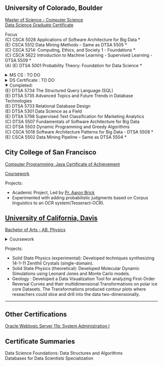 
## University of Colorado, Boulder
[Master of Science - Computer Science](https://www.colorado.edu/cs/academics/online-programs/mscs-coursera) <br/>
[Data Science Graduate Certificate](https://www.colorado.edu/program/data-science/Data%20Science%20MasterTrack%20Certificate#curriculum-211) <br/>

Focus <br/>
(C) CSCA 5028 Applications of Software Architecture for Big Data * <br/>
(E) CSCA 5512 Data Mining Methods – Same as DTSA 5505 * <br/> 
(C) CSCA 5214: Computing, Ethics, and Society 1 - Foundations * <br/>
(C) CSCA 5622 Introduction to Machine Learning - Supervised Learning - DTSA 5509 * <br/>
(A) (E) DTSA 5001 Probability Theory: Foundation for Data Science * <br/>

<details>
  <summary> MS CS : TO DO</summary>
(C) CSCA 5424 Approximation Algorithms and Linear Programming (FALL2-2024) <br/>
(C) CSCA 5454 Advanced Data Structures, RSA and Quantum Algorithms (FALL2-2024) <br/>
---<br/>
(C) CSCA 1000 Network Systems (1) (FALL1-2024) <br/>
(C) CSCA 1001 Network Systems (2) (FALL1-2024) <br/>
(C) CSCA 1002 Network Systems (3) (FALL1-2024) <br/>
---<br/>
(C) CSCA 5224: Computing, Ethics, and Society 2 - Algorithmic Bias and Professional Ethics (SPRING1-2024)<br/>
(C) CSCA 5234: Computing, Ethics, and Society 3 - Applications (SPRING2-2024) <br/>
---<br/>
(E) Big Data Challenges and NoSQL Solutions 1 <br/>
(E) Big Data Challenges and NoSQL Solutions 2 <br/>
(E) Big Data Challenges and NoSQL Solutions 3 <br/>
---<br/>
CSCA 5312: Basic Robotic Behaviors and Odometry <br/>
CSCA 5332: Robotic Mapping and Trajectory Generation <br/>
CSCA 5342: Robotic Path Planning and Task Execution  <br/>
<br/>
--- CS/DS Cross Courses : TO DO <br/>
(E) CSCA 5522 Data Mining Project – Same as DTSA 5506 (SPRING1-2023) <br/> 
  ---<br/>
(C) CSCA 5632 Unsupervised Algorithms in Machine Learning <br/>
(C) CSCA 5642 Introduction to Deep Learning <br/>
</details>


<details>
  <summary> DS Certificate : TO DO</summary>
(A) (E) DTSA 5002 Statistical Inference for Estimation in Data Science  <br/>
(A) (E) DTSA 5003 Statistical Inference and Hypothesis Testing in Data Science <br/>
---<br/>
(A) (E) DTSA 5011 Modern Regression Analysis in R <br/>
(A) (E) DTSA 5012 ANOVA and Experimental Design <br/>
(A) (E) DTSA 5013 Generalized Linear Models and Nonparametric Regression  <br/>

</details>

<details open>
  <summary>Completed: </summary>
(E) DTSA 5734 The Structured Query Language (SQL)<br/>
(E) DTSA 5735 Advanced Topics and Future Trends in Database Technologies<br/>
(E) DTSA 5733 Relational Database Design<br/>
(E) DTSA 5301 Data Science as a Field<br/>
(E) DTSA 5798 Supervised Text Classification for Marketing Analytics<br/>
(C) DTSA 5507 Fundamentals of Software Architecture for Big Data <br/>
(C) DTSA 5503 Dynamic Programming and Greedy Algorithms <br/>
(C) CSCA 5018 Software Architecture Patterns for Big Data - DTSA 5508 * <br/>
(E) CSCA 5502 Data Mining Pipeline – Same as DTSA 5504 * <br/> 
</details>
  
## City College of San Francisco
[Computer Programming: Java Certificate of Achievement](/images/cert_two.png)

[Coursework](https://ccsf.curricunet.com/Report/Program/GetReport/893?reportId=29)

Projects:
- Academic Project, Led by [Pr. Aaron Brick](https://github.com/aaronbrick)<br/>
- Experimented with adding probabilistic judgments based on Corpus linguistics to an OCR system(Tesseract-OCR).

## [University of California, Davis](https://physics.ucdavis.edu/)
[Bachelor of Arts - AB, Physics](/images/cert_one.png)

<details>
  <summary>Coursework</summary>
  - Mathematical Methods for Physics<br/>
  - Advanced Physics Laboratory<br/>
  - Classical Mechanics<br/>
  - Electrodynamics <br/>
  - Statistical Mechanics<br/>
  - Quantum Mechanics<br/>
  - Atomic Physics<br/>
  - Nuclear Physics<br/>
  - Astrophysics<br/>
</details>


Projects: 
- Solid State Physics (experimental): Developed techniques synthesizing 14-1-11 Zenithil Crystals (single-domain).
- Solid State Physics (theoretical):  Developed Molecular Dynamic Simulations using Leonard Jones and Monte Carlo models.
- Geology : Developed a Data Visualization Tool for analyzing First-Order Reversal Curves and their multidimensional Transformations on polar ice core Datasets. The Transformations produced contour plots where reseachers could slice and drill into the data two-dimensionally.

---

## Other Certifications
[Oracle Weblogic Server 11g: System Administration I](https://education.oracle.com/oracle-weblogic-server-12c-administration-i/pexam_1Z0-133)

## Certificate Summaries

Data Science Foundations: Data Structures and Algorithms <br/>
Databases for Data Scientists Specialization<br/>



